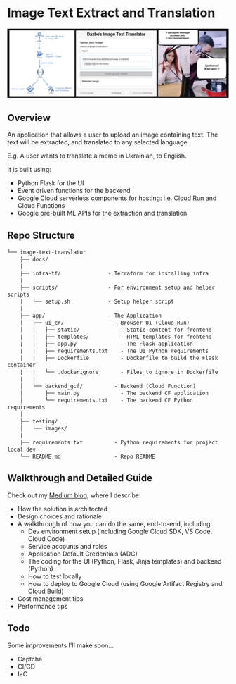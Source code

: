 # Image Text Extract and Translation

![Image-Text-Translator Application](docs/image-text-translator-amalgam.jpg)
## Overview

An application that allows a user to upload an image containing text. The text will be extracted, and translated to any selected language.

E.g. A user wants to translate a meme in Ukrainian, to English.

It is built using:

- Python Flask for the UI
- Event driven functions for the backend
- Google Cloud serverless components for hosting: i.e. Cloud Run and Cloud Functions
- Google pre-built ML APIs for the extraction and translation

## Repo Structure

```text
└── image-text-translator
    ├── docs/
    |
    ├── infra-tf/               - Terraform for installing infra
    |
    ├── scripts/                - For environment setup and helper scripts
    |   └── setup.sh            - Setup helper script
    |
    ├── app/                    - The Application
    │   ├── ui_cr/                - Browser UI (Cloud Run)
    │   │   ├── static/             - Static content for frontend
    |   |   ├── templates/          - HTML templates for frontend
    |   |   ├── app.py              - The Flask application
    |   |   ├── requirements.txt    - The UI Python requirements
    |   |   ├── Dockerfile          - Dockerfile to build the Flask container
    |   |   └── .dockerignore       - Files to ignore in Dockerfile
    |   |
    │   └── backend_gcf/          - Backend (Cloud Function)
    │       ├── main.py             - The backend CF application
    │       └── requirements.txt    - The backend CF Python requirements
    |
    ├── testing/
    │   └── images/
    |
    ├── requirements.txt          - Python requirements for project local dev
    └── README.md                 - Repo README
```

## Walkthrough and Detailed Guide

Check out my [Medium blog](https://medium.com/google-cloud/building-a-serverless-image-text-extractor-and-translator-using-google-cloud-pre-trained-ai-adfdccdb18d9), where I describe:

- How the solution is architected
- Design choices and rationale
- A walkthrough of how you can do the same, end-to-end, including:
  - Dev environment setup (including Google Cloud SDK, VS Code, Cloud Code)
  - Service accounts and roles
  - Application Default Credentials (ADC)
  - The coding for the UI (Python, Flask, Jinja templates) and backend (Python)
  - How to test locally
  - How to deploy to Google Cloud (using Google Artifact Registry and Cloud Build)
- Cost management tips
- Performance tips

## Todo

Some improvements I'll make soon...

- Captcha
- CI/CD
- IaC